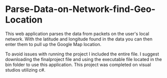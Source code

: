 # Parse-Data-on-Network-find-Geo-Location
This web application parses the data from packets on the user's local network. With the latitude and longitude found in the data you can then enter them to pull up the Google Map location.

To avoid issues with running the project I included the entire file. I suggest downloading the finalproject file and using the executable file located in the bin folder to use this application. This project was completed on visual studios utilizing c#. 
